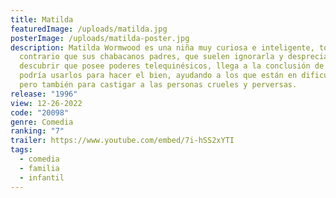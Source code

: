 ```yaml
---
title: Matilda
featuredImage: /uploads/matilda.jpg
posterImage: /uploads/matilda-poster.jpg
description: Matilda Wormwood es una niña muy curiosa e inteligente, todo lo
  contrario que sus chabacanos padres, que suelen ignorarla y despreciarla. Tras
  descubrir que posee poderes telequinésicos, llega a la conclusión de que
  podría usarlos para hacer el bien, ayudando a los que están en dificultades,
  pero también para castigar a las personas crueles y perversas.
release: "1996"
view: 12-26-2022
code: "20098"
genre: Comedia
ranking: "7"
trailer: https://www.youtube.com/embed/7i-hSS2xYTI
tags:
  - comedia
  - familia
  - infantil
---
```

